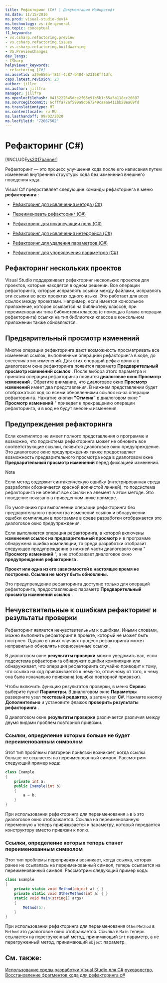 ```yaml
---
title: Рефакторинг (C#) | Документация Майкрософт
ms.date: 11/15/2016
ms.prod: visual-studio-dev14
ms.technology: vs-ide-general
ms.topic: conceptual
f1_keywords:
- vs.csharp.refactoring.preview
- vs.csharp.refactoring.issues
- vs.csharp.refactoring.buildwarning
- VS.PreviewChanges
dev_langs:
- CSharp
helpviewer_keywords:
- refactoring [C#]
ms.assetid: a39e656a-f81f-4c87-b484-a23168ff1dfc
caps.latest.revision: 23
author: jillre
ms.author: jillfra
manager: jillfra
ms.openlocfilehash: 0415222645dce2f65e91b5b1c55a5a118cc26697
ms.sourcegitcommit: 6cfffa72af599a9d667249caaaa411bb28ea69fd
ms.translationtype: MT
ms.contentlocale: ru-RU
ms.lasthandoff: 09/02/2020
ms.locfileid: "72667502"
---
```

# <a name="refactoring-c"></a>Рефакторинг (C#)
[!INCLUDE[vs2017banner](../includes/vs2017banner.md)]

Рефакторинг — это процесс улучшения кода после его написания путем изменения внутренней структуры кода без изменения внешнего поведения кода.

 Visual C# предоставляет следующие команды рефакторинга в меню **рефакторинга** :

- [Рефакторинг для извлечения метода (C#)](../csharp-ide/extract-method-refactoring-csharp.md)

- [Переименовать рефакторинг (C#)](../csharp-ide/rename-refactoring-csharp.md)

- [Рефакторинг для инкапсуляции поля (C#)](../csharp-ide/encapsulate-field-refactoring-csharp.md)

- [Рефакторинг для извлечения интерфейса (C#)](../csharp-ide/extract-interface-refactoring-csharp.md)

- [Рефакторинг для удаления параметров (C#)](../csharp-ide/remove-parameters-refactoring-csharp.md)

- [Рефакторинг для упорядочения параметров (C#)](../csharp-ide/reorder-parameters-refactoring-csharp.md)

## <a name="multi-project-refactoring"></a>Рефакторинг нескольких проектов
 Visual Studio поддерживает рефакторинг нескольких проектов для проектов, которые находятся в одном решении. Все операции рефакторинга, которые исправлять ссылки между файлами, исправлять эти ссылки во всех проектах одного языка. Это работает для всех ссылок между проектами. Например, если имеется консольное приложение, которое ссылается на библиотеку классов, при переименовании типа библиотеки классов (с помощью `Rename` операции рефакторинга) ссылки на тип библиотеки классов в консольном приложении также обновляются.

## <a name="changes-preview"></a>Предварительный просмотр изменений
 Многие операции рефакторинга дают возможность просматривать все изменения ссылок, выполненные операцией рефакторинга в коде, до внесения этих изменений. Для этих операций рефакторинга в диалоговом окне рефакторинга появится параметр **Предварительный просмотр изменений ссылок** . После выбора этого параметра и принятия операции рефакторинга появится **диалоговое окно Просмотр изменений** . Обратите внимание, что диалоговое окно **Просмотр изменений** имеет два представления. В нижнем представлении будет отображаться код со всеми обновлениями ссылок из-за операции рефакторинга. Нажатие кнопки **"Отмена"** в диалоговом окне " **Просмотр изменений** " приведет к прекращению операции рефакторинга, и в код не будут внесены изменения.

## <a name="refactoring-warnings"></a>Предупреждения рефакторинга
 Если компилятор не имеет полного представления о программе и возможно, что подсистема рефакторинга может не обновить все соответствующие ссылки, появится диалоговое окно предупреждение. Это диалоговое окно предупреждения также предоставляет возможность предварительного просмотра кода в диалоговом окне **Предварительный просмотр изменений** перед фиксацией изменений.

> [!NOTE]
> Если метод содержит синтаксическую ошибку (интегрированная среда разработки обозначается красной волнистой линией), то подсистема рефакторинга не обновит все ссылки на элемент в этом методе. Это поведение показано в приведенном ниже примере.

 По умолчанию при выполнении операции рефакторинга без предварительного просмотра изменений ссылок и обнаружении ошибки компиляции в программе в среде разработки отображается это диалоговое окно предупреждения.

 Если выполняется операция рефакторинга, в которой включены **изменения ссылок на предварительный просмотр** и в программе обнаружена ошибка компиляции, то среда разработки отобразит следующее предупреждение в нижней части диалогового окна " **Просмотр изменений** ", а не отображает диалоговое окно **предупреждения рефакторинга** .

 **Проект или одна из его зависимостей в настоящее время не построена. Ссылки не могут быть обновлены.**

 Это предупреждение рефакторинга доступно только для операций рефакторинга, предоставляющих параметр **Предварительный просмотр изменений ссылок** .

## <a name="error-tolerant-refactoring-and-verification-results"></a>Нечувствительные к ошибкам рефакторинг и результаты проверки
 Рефакторинг является нечувствительным к ошибкам. Иными словами, можно выполнить рефакторинг в проекте, который не может быть построен. Однако в таких случаях процесс рефакторинга может неправильно обновлять неоднозначные ссылки.

 В диалоговом окне **результаты проверки** можно уведомить вас, если подсистема рефакторинга обнаружит ошибки компиляции или обнаруживает, что операция рефакторинга случайно приводит к тому, что ссылка на код привязывается к чему-то, отличному от того, к чему она была изначально привязана (ошибка повторной привязки).

 Чтобы включить функцию результатов проверки, в меню **Сервис** выберите пункт **Параметры**. В диалоговом окне **Параметры** разверните узел **текстовый редактор**, а затем узел **C#**. Нажмите кнопку **Дополнительно** и установите флажок **проверить результаты рефакторинга** .

 В диалоговом окне **результаты проверки** различается различия между двумя видами проблем повторной привязки.

### <a name="references-whose-definition-will-no-longer-be-the-renamed-symbol"></a>Ссылки, определение которых больше не будет переименованным символом
 Этот тип проблемы повторной привязки возникает, когда ссылка больше не ссылается на переименованный символ. Рассмотрим следующий пример кода:

```csharp
class Example
{
    private int a;
    public Example(int b)
    {
        a = b;
    }
}
```

 При использовании рефакторинга для переименования `a` в `b` это диалоговое окно отображается. Ссылка на переименованную переменную `a` теперь привязывается к параметру, который передается конструктору вместо привязки к полю.

### <a name="references-whose-definition-will-now-become-the-renamed-symbol"></a>Ссылки, определение которых теперь станет переименованным символом
 Этот тип проблемы перепривязки возникает, когда ссылка, которая ранее не ссылалась на переименованный символ, теперь ссылается на переименованный символ. Рассмотрим следующий пример кода:

```csharp
class Example
{
    private static void Method(object a) { }
    private static void OtherMethod(int a) { }
    static void Main(string[] args)
    {
        Method(5);
    }
}
```

 При использовании рефакторинга для переименования `OtherMethod` в `Method` это диалоговое окно отображается. Ссылка в `Main` теперь ссылается на перегруженный метод, принимающий `int` параметр, а не перегруженный метод, принимающий `object` параметр.

## <a name="see-also"></a>См. также:
 [Использование среды разработки Visual Studio для C#](../csharp-ide/using-the-visual-studio-development-environment-for-csharp.md) [руководство. Восстановление фрагментов кода для рефакторинга c#](../ide/how-to-restore-csharp-refactoring-snippets.md)